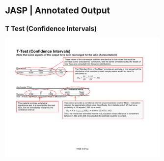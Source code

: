 # JASP | Annotated Output

## T Test (Confidence Intervals)

<p align="center"><kbd><img src="intervals.png"></kbd></p>
